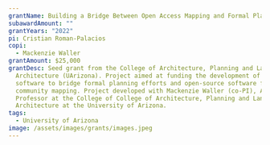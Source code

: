 ```yaml
---
grantName: Building a Bridge Between Open Access Mapping and Formal Planning Efforts
subawardAmount: ""
grantYears: "2022"
pi: Cristian Roman-Palacios
copi:
  - Mackenzie Waller
grantAmount: $25,000
grantDesc: Seed grant from the College of Architecture, Planning and Landscape
  Architecture (UArizona). Project aimed at funding the development of a pilot
  software to bridge formal planning efforts and open-source software for
  community mapping. Project developed with Mackenzie Waller (co-PI), Assistant
  Professor at the College of College of Architecture, Planning and Landscape
  Architecture at the University of Arizona.
tags:
  - University of Arizona
image: /assets/images/grants/images.jpeg
---
```

